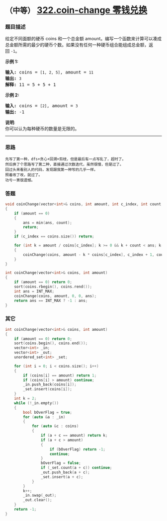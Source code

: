 # `（中等）` [322.coin-change 零钱兑换](https://leetcode-cn.com/problems/coin-change/)

### 题目描述
<p>给定不同面额的硬币 coins 和一个总金额 amount。编写一个函数来计算可以凑成总金额所需的最少的硬币个数。如果没有任何一种硬币组合能组成总金额，返回&nbsp;<code>-1</code>。</p>

<p><strong>示例&nbsp;1:</strong></p>

<pre><strong>输入: </strong>coins = <code>[1, 2, 5]</code>, amount = <code>11</code>
<strong>输出: </strong><code>3</code> 
<strong>解释:</strong> 11 = 5 + 5 + 1</pre>

<p><strong>示例 2:</strong></p>

<pre><strong>输入: </strong>coins = <code>[2]</code>, amount = <code>3</code>
<strong>输出: </strong>-1</pre>

<p><strong>说明</strong>:<br>
你可以认为每种硬币的数量是无限的。</p>


---
### 思路
```
先写了第一种，dfs+贪心+回溯+剪枝，但是最后有一点写乱了，超时了。
然后换了个思路写了第二种，直接通过次数迭代，虽然很慢，但是过了。
回过头来看别人的代码，发现跟我第一种写的几乎一样。
照着改了改，就过了。
功亏一篑很遗憾。
```

### 答题
``` C++
void coinChange(vector<int>& coins, int amount, int c_index, int count, int &ans)
{
	if (amount == 0)
	{
		ans = min(ans, count);
		return;
	}
	if (c_index == coins.size()) return;

	for (int k = amount / coins[c_index]; k >= 0 && k + count < ans; k--)
	{
		coinChange(coins, amount - k * coins[c_index], c_index + 1, count + k, ans);
	}
}

int coinChange(vector<int>& coins, int amount)
{
	if (amount == 0) return 0;
	sort(coins.rbegin(), coins.rend());
	int ans = INT_MAX;
	coinChange(coins, amount, 0, 0, ans);
	return ans == INT_MAX ? -1 : ans;
}
```

### 其它
``` C++
int coinChange(vector<int>& coins, int amount)
{
	if (amount == 0) return 0;
	sort(coins.begin(), coins.end());
	vector<int> _in;
	vector<int> _out;
	unordered_set<int> _set;

	for (int i = 0; i < coins.size(); i++)
	{
		if (coins[i] == amount) return 1;
		if (coins[i] > amount) continue;
		_in.push_back(coins[i]);
		_set.insert(coins[i]);
	}
	int k = 2;
	while (!_in.empty())
	{
		bool bOverFlag = true;
		for (auto &a : _in)
		{
			for (auto &c : coins)
			{
				if (a + c == amount) return k;
				if (a + c > amount)
				{
					if (bOverFlag) return -1;
					continue;
				}
				bOverFlag = false;
				if (_set.count(a + c)) continue;
				_out.push_back(a + c);
				_set.insert(a + c);
			}
		}
		k++;
		_in.swap(_out);
		_out.clear();
	}
	return -1;
}
```

